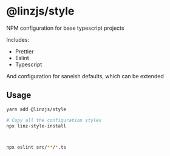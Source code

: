 # @linzjs/style

NPM configuration for base typescript projects

Includes:
- Prettier
- Eslint 
- Typescript

And configuration for saneish defaults, which can be extended 

## Usage


```bash
yarn add @linzjs/style

# Copy all the configuration styles
npx linz-style-install



npx eslint src/**/*.ts
```

